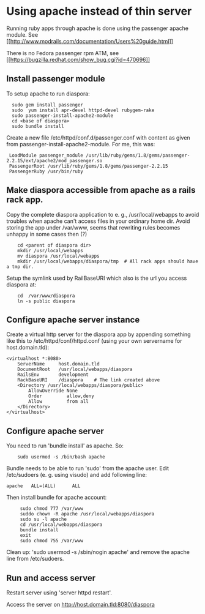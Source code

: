 # Using apache instead of thin server

Running ruby apps through apache is done using the passenger apache
module. See [[http://www.modrails.com/documentation/Users%20guide.html]]

There is no Fedora passenger rpm ATM, see
[[https://bugzilla.redhat.com/show_bug.cgi?id=470696]]

## Install passenger module

To setup apache to run diaspora:

      sudo gem install passenger
      sudo  yum install apr-devel httpd-devel rubygem-rake
      sudo passenger-install-apache2-module
      cd <base of diaspora>
      sudo bundle install

Create a new file /etc/httpd/conf.d/passenger.conf with content as given from
passenger-install-apache2-module. For me, this was:

     LoadModule passenger_module /usr/lib/ruby/gems/1.8/gems/passenger-2.2.15/ext/apache2/mod_passenger.so
     PassengerRoot /usr/lib/ruby/gems/1.8/gems/passenger-2.2.15
     PassengerRuby /usr/bin/ruby

## Make diaspora accessible from apache as a rails rack app.

Copy the complete diaspora application to  e. g.,  /usr/local/webapps to
avoid troubles when apache can't access files in your ordinary home dir.
Avoid storing the app under /var/www, seems that rewriting rules becomes
unhappy in some cases then (?)

        cd <parent of diaspora dir>
        mkdir /usr/local/webapps
        mv diaspora /usr/local/webapps
        mkdir /usr/local/webapps/diaspora/tmp  # All rack apps should have a tmp dir.

Setup the symlink used by RailBaseURI which also is the url you access diaspora at:

        cd  /var/www/diaspora
        ln -s public diaspora

## Configure apache server instance

Create a virtual http server for the diaspora app by appending something like this to
/etc/httpd/conf/httpd.conf (using your own servername for host.domain.tld):

    <virtualhost *:8080>
        ServerName     host.domain.tld
        DocumentRoot   /usr/local/webapps/diaspora
        RailsEnv       development
        RackBaseURI    /diaspora    # The link created above
        <Directory /usr/local/webapps/diaspora/public>
            AllowOverride None
            Order         allow,deny
            Allow         from all
        </Directory>
    </virtualhost>

## Configure apache server

You need to run 'bundle install' as apache. So:

        sudo usermod -s /bin/bash apache

Bundle needs to be able to run 'sudo' from the apache user. Edit /etc/sudoers
(e. g. using visudo) and add following line:

    apache   ALL=(ALL)      ALL

Then install bundle for apache account:

         sudo chmod 777 /var/www
         suddo chown -R apache /usr/local/webapps/diaspora
         sudo su -l apache
         cd /usr/local/webapps/diaspora
         bundle install
         exit
         sudo chmod 755 /var/www

Clean up:  'sudo usermod -s /sbin/nogin apache' and remove the apache line from /etc/sudoers.

## Run and access server

Restart server using 'server httpd restart'.

Access the server on http://host.domain.tld:8080/diaspora

